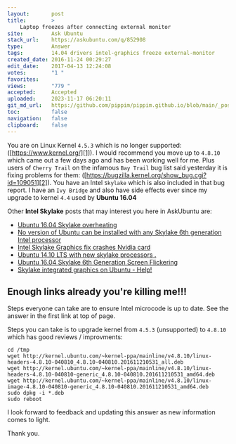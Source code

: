 ```yaml
---
layout:       post
title:        >
    Laptop freezes after connecting external monitor
site:         Ask Ubuntu
stack_url:    https://askubuntu.com/q/852908
type:         Answer
tags:         14.04 drivers intel-graphics freeze external-monitor
created_date: 2016-11-24 00:29:27
edit_date:    2017-04-13 12:24:08
votes:        "1 "
favorites:    
views:        "779 "
accepted:     Accepted
uploaded:     2023-11-17 06:20:11
git_md_url:   https://github.com/pippim/pippim.github.io/blob/main/_posts/2016/2016-11-24-Laptop-freezes-after-connecting-external-monitor.md
toc:          false
navigation:   false
clipboard:    false
---
```


You are on Linux Kernel `4.5.3` which is no longer supported: ([https://www.kernel.org/][1]). I would recommend you move up to `4.8.10`
which came out a few days ago and has been working well for me. Plus users of `Cherry Trail` on the infamous `Bay Trail` bug list said yesterday it is fixing problems for them: ([https://bugzilla.kernel.org/show_bug.cgi?id=109051][2]). You have an Intel `Skylake` which is also included in that bug report. I have an `Ivy Bridge` and also have side effects ever since my upgrade to kernel `4.4` used by **Ubuntu 16.04**

Other **Intel Skylake** posts that may interest you here in AskUbuntu are:

 - [Ubuntu 16.04 Skylake overheating][3]
 - [No version of Ubuntu can be installed with any Skylake 6th generation Intel processor][4]
 - [Intel Skylake Graphics fix crashes Nvidia card][5]
 - [Ubuntu 14.10 LTS with new skylake processors .][6]
 - [Ubuntu 16.04 Skylake 6th Generation Screen Flickering][7]
 - [Skylake integrated graphics on Ubuntu - Help!][8]

## Enough links already you're killing me!!!

Steps everyone can take are to ensure Intel microcode is up to date. See the answer in the first link at top of page.

Steps you can take is to upgrade kernel from `4.5.3` (unsupported) to `4.8.10` which has good reviews / improvments:

``` 
cd /tmp
wget http://kernel.ubuntu.com/~kernel-ppa/mainline/v4.8.10/linux-headers-4.8.10-040810_4.8.10-040810.201611210531_all.deb
wget http://kernel.ubuntu.com/~kernel-ppa/mainline/v4.8.10/linux-headers-4.8.10-040810-generic_4.8.10-040810.201611210531_amd64.deb
wget http://kernel.ubuntu.com/~kernel-ppa/mainline/v4.8.10/linux-image-4.8.10-040810-generic_4.8.10-040810.201611210531_amd64.deb
sudo dpkg -i *.deb
sudo reboot
```

I look forward to feedback and updating this answer as new information comes to light.

Thank you.

  [1]: https://www.kernel.org/
  [2]: https://bugzilla.kernel.org/show_bug.cgi?id=109051
  [3]: https://askubuntu.com/questions/830404/ubuntu-16-04-skylake-overheating
  [4]: https://askubuntu.com/questions/691216/no-version-of-ubuntu-can-be-installed-with-any-skylake-6th-generation-intel-proc
  [5]: https://askubuntu.com/questions/850453/intel-skylake-graphics-fix-crashes-nvidia-card
  [6]: https://askubuntu.com/questions/731645/ubuntu-14-10-lts-with-new-skylake-processors
  [7]: https://askubuntu.com/questions/752743/ubuntu-16-04-skylake-6th-generation-screen-flickering
  [8]: https://askubuntu.com/questions/686164/skylake-integrated-graphics-on-ubuntu-help
